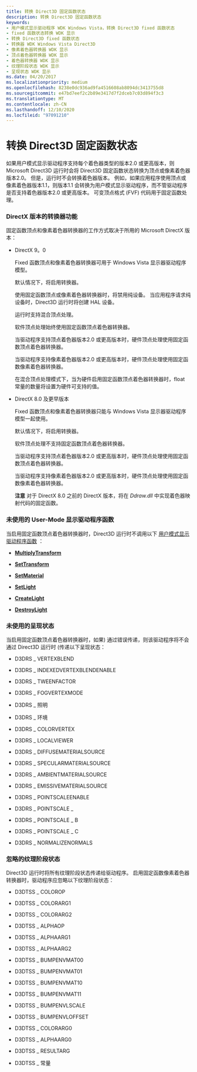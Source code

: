 ```yaml
---
title: 转换 Direct3D 固定函数状态
description: 转换 Direct3D 固定函数状态
keywords:
- 用户模式显示驱动程序 WDK Windows Vista，转换 Direct3D fixed 函数状态
- fixed 函数状态转换 WDK 显示
- 转换 Direct3D fixed 函数状态
- 转换器 WDK Windows Vista Direct3D
- 像素着色器转换器 WDK 显示
- 顶点着色器转换器 WDK 显示
- 着色器转换器 WDK 显示
- 纹理阶段状态 WDK 显示
- 呈现状态 WDK 显示
ms.date: 04/20/2017
ms.localizationpriority: medium
ms.openlocfilehash: 8238e0dc936ad9fa4516608ab8094dc3413755d8
ms.sourcegitcommit: e47bd7eef2c2b89e3417d7f2dceb7c03d894f3c3
ms.translationtype: MT
ms.contentlocale: zh-CN
ms.lasthandoff: 12/10/2020
ms.locfileid: "97091210"
---
```

# <a name="converting-the-direct3d-fixed-function-state"></a>转换 Direct3D 固定函数状态


如果用户模式显示驱动程序支持每个着色器类型的版本2.0 或更高版本，则 Microsoft Direct3D 运行时会将 Direct3D 固定函数状态转换为顶点或像素着色器版本2.0。 但是，运行时不会转换着色器版本。 例如，如果应用程序使用顶点或像素着色器版本1.1，则版本1.1 会转换为用户模式显示驱动程序，而不管驱动程序是否支持着色器版本2.0 或更高版本。 可变顶点格式 (FVF) 代码用于固定函数处理。

### <a name="span-idconverter_features_for_directx_versionsspanspan-idconverter_features_for_directx_versionsspanconverter-features-for-directx-versions"></a><span id="converter_features_for_directx_versions"></span><span id="CONVERTER_FEATURES_FOR_DIRECTX_VERSIONS"></span>DirectX 版本的转换器功能

固定函数顶点和像素着色器转换器的工作方式取决于所用的 Microsoft DirectX 版本：

-   DirectX 9。0

    Fixed 函数顶点和像素着色器转换器可用于 Windows Vista 显示器驱动程序模型。

    默认情况下，将启用转换器。

    使用固定函数顶点或像素着色器转换器时，将禁用纯设备。 当应用程序请求纯设备时，Direct3D 运行时将创建 HAL 设备。

    运行时支持混合顶点处理。

    软件顶点处理始终使用固定函数顶点着色器转换器。

    当驱动程序支持顶点着色器版本2.0 或更高版本时，硬件顶点处理使用固定函数顶点着色器转换器。

    当驱动程序支持像素着色器版本2.0 或更高版本时，硬件顶点处理使用固定函数像素着色器转换器。

    在混合顶点处理模式下，当为硬件启用固定函数顶点着色器转换器时，float 常量的数量将设置为硬件可支持的值。

-   DirectX 8.0 及更早版本

    Fixed 函数顶点和像素着色器转换器只能与 Windows Vista 显示器驱动程序模型一起使用。

    默认情况下，将启用转换器。

    软件顶点处理不支持固定函数顶点着色器转换器。

    当驱动程序支持顶点着色器版本2.0 或更高版本时，硬件顶点处理使用固定函数顶点着色器转换器。

    当驱动程序支持像素着色器版本2.0 或更高版本时，硬件顶点处理使用固定函数像素着色器转换器。

    **注意**   对于 DirectX 8.0 之前的 DirectX 版本，将在 *Ddraw.dll* 中实现着色器映射代码的固定函数。

     

### <a name="span-idunused_user_mode_display_driver_functionsspanspan-idunused_user_mode_display_driver_functionsspanunused-user-mode-display-driver-functions"></a><span id="unused_user_mode_display_driver_functions"></span><span id="UNUSED_USER_MODE_DISPLAY_DRIVER_FUNCTIONS"></span>未使用的 User-Mode 显示驱动程序函数

当启用固定函数顶点着色器转换器时，Direct3D 运行时不调用以下 [用户模式显示驱动程序函数](/windows-hardware/drivers/ddi/_display/#functions) ：

-   [**MultiplyTransform**](/windows-hardware/drivers/ddi/d3dumddi/nc-d3dumddi-pfnd3dddi_multiplytransform)

-   [**SetTransform**](/windows-hardware/drivers/ddi/d3dumddi/nc-d3dumddi-pfnd3dddi_settransform)

-   [**SetMaterial**](/windows-hardware/drivers/ddi/d3dumddi/nc-d3dumddi-pfnd3dddi_setmaterial)

-   [**SetLight**](/windows-hardware/drivers/ddi/d3dumddi/nc-d3dumddi-pfnd3dddi_setlight)

-   [**CreateLight**](/windows-hardware/drivers/ddi/d3dumddi/nc-d3dumddi-pfnd3dddi_createlight)

-   [**DestroyLight**](/windows-hardware/drivers/ddi/d3dumddi/nc-d3dumddi-pfnd3dddi_destroylight)

### <a name="span-idunused_render_statesspanspan-idunused_render_statesspanunused-render-states"></a><span id="unused_render_states"></span><span id="UNUSED_RENDER_STATES"></span>未使用的呈现状态

当启用固定函数顶点着色器转换器时，如果) 通过错误传递，则该驱动程序将不会通过 Direct3D 运行时 (传递以下呈现状态：

-   D3DRS \_ VERTEXBLEND

-   D3DRS \_ INDEXEDVERTEXBLENDENABLE

-   D3DRS \_ TWEENFACTOR

-   D3DRS \_ FOGVERTEXMODE

-   D3DRS \_ 照明

-   D3DRS \_ 环境

-   D3DRS \_ COLORVERTEX

-   D3DRS \_ LOCALVIEWER

-   D3DRS \_ DIFFUSEMATERIALSOURCE

-   D3DRS \_ SPECULARMATERIALSOURCE

-   D3DRS \_ AMBIENTMATERIALSOURCE

-   D3DRS \_ EMISSIVEMATERIALSOURCE

-   D3DRS \_ POINTSCALEENABLE

-   D3DRS \_ POINTSCALE \_

-   D3DRS \_ POINTSCALE \_ B

-   D3DRS \_ POINTSCALE \_ C

-   D3DRS \_ NORMALIZENORMALS

### <a name="span-idignored_texture_stage_statesspanspan-idignored_texture_stage_statesspanignored-texture-stage-states"></a><span id="ignored_texture_stage_states"></span><span id="IGNORED_TEXTURE_STAGE_STATES"></span>忽略的纹理阶段状态

Direct3D 运行时将所有纹理阶段状态传递给驱动程序。 启用固定函数像素着色器转换器时，驱动程序应忽略以下纹理阶段状态：

-   D3DTSS \_ COLOROP

-   D3DTSS \_ COLORARG1

-   D3DTSS \_ COLORARG2

-   D3DTSS \_ ALPHAOP

-   D3DTSS \_ ALPHAARG1

-   D3DTSS \_ ALPHAARG2

-   D3DTSS \_ BUMPENVMAT00

-   D3DTSS \_ BUMPENVMAT01

-   D3DTSS \_ BUMPENVMAT10

-   D3DTSS \_ BUMPENVMAT11

-   D3DTSS \_ BUMPENVLSCALE

-   D3DTSS \_ BUMPENVLOFFSET

-   D3DTSS \_ COLORARG0

-   D3DTSS \_ ALPHAARG0

-   D3DTSS \_ RESULTARG

-   D3DTSS \_ 常量

 

